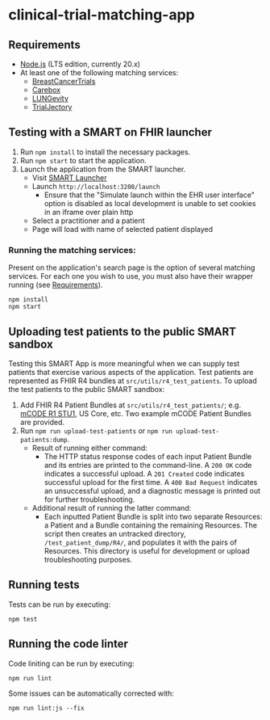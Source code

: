 # clinical-trial-matching-app

## Requirements

- [Node.js](https://nodejs.org/en/download/) (LTS edition, currently 20.x)
- At least one of the following matching services:
  - [BreastCancerTrials](https://github.com/mcode/clinical-trial-matching-service-breastcancertrials.org)
  - [Carebox](https://github.com/mcode/clinical-trial-matching-service-carebox)
  - [LUNGevity](https://github.com/mcode/clinical-trial-matching-service-lungevity)
  - [TrialJectory](https://github.com/mcode/clinical-trial-matching-service-trialjectory)

## Testing with a SMART on FHIR launcher

1. Run `npm install` to install the necessary packages.
2. Run `npm start` to start the application.
3. Launch the application from the SMART launcher.
   - Visit [SMART Launcher](http://launch.smarthealthit.org/?auth_error=&fhir_version_2=r4&iss=&launch_ehr=1&launch_url=http%3A%2F%2Flocalhost%3A3200%2Flaunch&patient=&prov_skip_auth=1&provider=&pt_skip_auth=1&public_key=&sde=&sim_ehr=0&token_lifetime=15&user_pt=)
   - Launch `http://localhost:3200/launch`
     - Ensure that the "Simulate launch within the EHR user interface" option is disabled as local development is unable to set cookies in an iframe over plain http
   - Select a practitioner and a patient
   - Page will load with name of selected patient displayed

### Running the matching services:

Present on the application's search page is the option of several matching services. For each one you wish to use, you must also have their wrapper running (see [Requirements](#requirements)).

```
npm install
npm start
```

## Uploading test patients to the public SMART sandbox

Testing this SMART App is more meaningful when we can supply test patients that exercise various aspects of the application. Test patients are represented as FHIR R4 bundles at `src/utils/r4_test_patients`. To upload the test patients to the public SMART sandbox:

1. Add FHIR R4 Patient Bundles at `src/utils/r4_test_patients/`; e.g. [mCODE R1 STU1](http://hl7.org/fhir/us/mcode/STU1/index.html), US Core, etc. Two example mCODE Patient Bundles are provided.
2. Run `npm run upload-test-patients` or `npm run upload-test-patients:dump`.
   - Result of running either command:
     - The HTTP status response codes of each input Patient Bundle and its entries are printed to the command-line. A `200 OK` code indicates a successful upload. A `201 Created` code indicates successful upload for the first time. A `400 Bad Request` indicates an unsuccessful upload, and a diagnostic message is printed out for further troubleshooting.
   - Additional result of running the latter command:
     - Each inputted Patient Bundle is split into two separate Resources: a Patient and a Bundle containing the remaining Resources. The script then creates an untracked directory, `/test_patient_dump/R4/`, and populates it with the pairs of Resources. This directory is useful for development or upload troubleshooting purposes.

## Running tests

Tests can be run by executing:

```
npm test
```

## Running the code linter

Code liniting can be run by executing:

```
npm run lint
```

Some issues can be automatically corrected with:

```
npm run lint:js --fix
```
